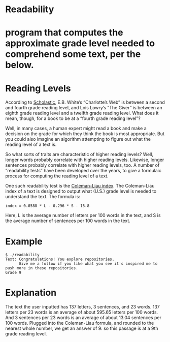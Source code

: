 # Readability
# program that computes the approximate grade level needed to comprehend some text, per the below.

# Reading Levels
According to [Scholastic](https://www.scholastic.com/teachers/teaching-tools/collections/guided-reading-book-lists-for-every-level.html), E.B. White’s “Charlotte’s Web” is between a second and fourth grade reading level, and Lois Lowry’s “The Giver” is between an eighth grade reading level and a twelfth grade reading level. What does it mean, though, for a book to be at a “fourth grade reading level”?

Well, in many cases, a human expert might read a book and make a decision on the grade for which they think the book is most appropriate. But you could also imagine an algorithm attempting to figure out what the reading level of a text is.

So what sorts of traits are characteristic of higher reading levels? Well, longer words probably correlate with higher reading levels. Likewise, longer sentences probably correlate with higher reading levels, too. A number of “readability tests” have been developed over the years, to give a formulaic process for computing the reading level of a text.

One such readability test is the [Coleman-Liau index](https://en.wikipedia.org/wiki/Coleman%E2%80%93Liau_index#:~:text=The%20Coleman%E2%80%93Liau%20index%20is,necessary%20to%20comprehend%20the%20text.). The Coleman-Liau index of a text is designed to output what (U.S.) grade level is needed to understand the text. The formula is:
```
index = 0.0588 * L - 0.296 * S - 15.8

```
Here, L is the average number of letters per 100 words in the text, and S is the average number of sentences per 100 words in the text.

# Example
```
$ ./readability
Text: Congratulations! You explore repositories.
      Give me a follow if you like what you see it's inspired me to push more in these repositories.
Grade 9

```
# Explanation
The text the user inputted has 137 letters, 3 sentences, and 23 words. 137 letters per 23 words is an average of about 595.65 letters per 100 words. And 3 sentences per 23 words is an average of about 13.04 sentences per 100 words. Plugged into the Coleman-Liau formula, and rounded to the nearest whole number, we get an answer of 9: so this passage is at a 9th grade reading level.
